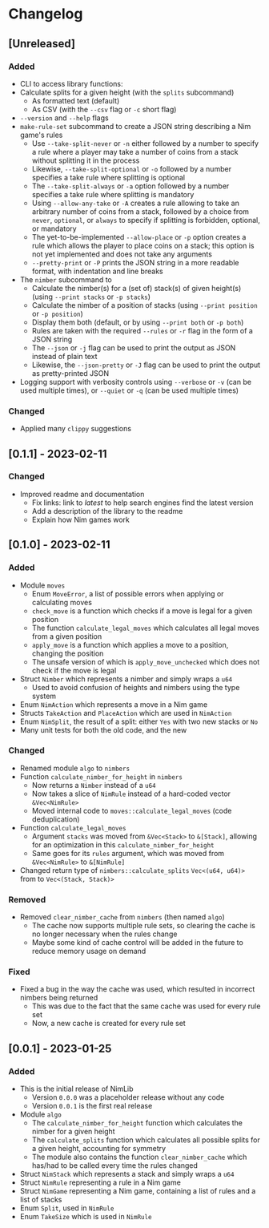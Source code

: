 # Changelog

## [Unreleased]

<!-- _No unreleased changes_ -->

### Added

- CLI to access library functions:
- Calculate splits for a given height (with the `splits` subcommand)
  - As formatted text (default)
  - As CSV (with the `--csv` flag or `-c` short flag)
- `--version` and `--help` flags
- `make-rule-set` subcommand to create a JSON string describing a Nim game's rules
  - Use `--take-split-never` or `-n` either followed by a number to specify a rule where a player may take a number of coins from a stack without splitting it in the process
  - Likewise, `--take-split-optional` or `-o` followed by a number specifies a take rule where splitting is optional
  - The `--take-split-always` or `-a` option followed by a number specifies a take rule where splitting is mandatory
  - Using `--allow-any-take` or `-A` creates a rule allowing to take an arbitrary number of coins from a stack, followed by a choice from `never`, `optional`, or `always` to specify if splitting is forbidden, optional, or mandatory
  - The yet-to-be-implemented `--allow-place` or `-p` option creates a rule which allows the player to place coins on a stack; this option is not yet implemented and does not take any arguments
  - `--pretty-print` or `-P` prints the JSON string in a more readable format, with indentation and line breaks
- The `nimber` subcommand to
  - Calculate the nimber(s) for a (set of) stack(s) of given height(s) (using `--print stacks` or `-p stacks`)
  - Calculate the nimber of a position of stacks (using `--print position` or `-p position`)
  - Display them both (default, or by using `--print both` or `-p both`)
  - Rules are taken with the required `--rules` or `-r` flag in the form of a JSON string
  - The `--json` or `-j` flag can be used to print the output as JSON instead of plain text
  - Likewise, the `--json-pretty` or `-J` flag can be used to print the output as pretty-printed JSON
- Logging support with verbosity controls using `--verbose` or `-v` (can be used multiple times), or `--quiet` or `-q` (can be used multiple times)

### Changed

- Applied many `clippy` suggestions

## [0.1.1] - 2023-02-11

### Changed

- Improved readme and documentation
  - Fix links: link to _latest_ to help search engines find the latest version
  - Add a description of the library to the readme
  - Explain how Nim games work

## [0.1.0] - 2023-02-11

### Added

- Module `moves`
  - Enum `MoveError`, a list of possible errors when applying or calculating moves
  - `check_move` is a function which checks if a move is legal for a given position
  - The function `calculate_legal_moves` which calculates all legal moves from a given position
  - `apply_move` is a function which applies a move to a position, changing the position
  - The unsafe version of which is `apply_move_unchecked` which does not check if the move is legal
- Struct `Nimber` which represents a nimber and simply wraps a `u64`
  - Used to avoid confusion of heights and nimbers using the type system
- Enum `NimAction` which represents a move in a Nim game
- Structs `TakeAction` and `PlaceAction` which are used in `NimAction`
- Enum `NimSplit`, the result of a split: either `Yes` with two new stacks or `No`
- Many unit tests for both the old code, and the new

### Changed

- Renamed module `algo` to `nimbers`
- Function `calculate_nimber_for_height` in `nimbers`
  - Now returns a `Nimber` instead of a `u64`
  - Now takes a slice of `NimRule` instead of a hard-coded vector `&Vec<NimRule>`
  - Moved internal code to `moves::calculate_legal_moves` (code deduplication)
- Function `calculate_legal_moves`
  - Argument `stacks` was moved from `&Vec<Stack>` to `&[Stack]`, allowing for an optimization in this `calculate_nimber_for_height`
  - Same goes for its `rules` argument, which was moved from `&Vec<NimRule>` to `&[NimRule]`
- Changed return type of `nimbers::calculate_splits` `Vec<(u64, u64)>` from to `Vec<(Stack, Stack)>`

### Removed

- Removed `clear_nimber_cache` from `nimbers` (then named `algo`)
  - The cache now supports multiple rule sets, so clearing the cache is no longer necessary when the rules change
  - Maybe some kind of cache control will be added in the future to reduce memory usage on demand

### Fixed

- Fixed a bug in the way the cache was used, which resulted in incorrect nimbers being returned
  - This was due to the fact that the same cache was used for every rule set
  - Now, a new cache is created for every rule set

## [0.0.1] - 2023-01-25

### Added

- This is the initial release of NimLib
  - Version `0.0.0` was a placeholder release without any code
  - Version `0.0.1` is the first real release
- Module `algo`
  - The `calculate_nimber_for_height` function which calculates the nimber for a given height
  - The `calculate_splits` function which calculates all possible splits for a given height, accounting for symmetry
  - The module also contains the function `clear_nimber_cache` which has/had to be called every time the rules changed
- Struct `NimStack` which represents a stack and simply wraps a `u64`
- Struct `NimRule` representing a rule in a Nim game
- Struct `NimGame` representing a Nim game, containing a list of rules and a list of stacks
- Enum `Split`, used in `NimRule`
- Enum `TakeSize` which is used in `NimRule`

